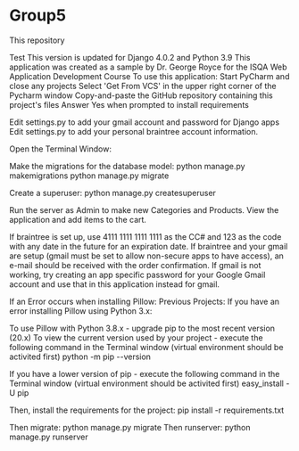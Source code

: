 # Group5
This repository 

Test
This version is updated for Django 4.0.2 and Python 3.9
This application was created as a sample by Dr. George Royce for the ISQA Web Application Development Course
To use this application:
Start PyCharm and close any projects
Select 'Get From VCS' in the upper right corner of the Pycharm window
Copy-and-paste the GitHub repository containing this project's files
Answer Yes when prompted to install requirements

Edit settings.py to add your gmail account and password for Django apps
Edit settings.py to add your personal braintree account information.


Open the Terminal Window:

Make the migrations for the database model:
   python manage.py makemigrations
   python manage.py migrate

Create a superuser:
   python manage.py createsuperuser

Run the server as Admin to make new Categories and Products.
View the application and add items to the cart.

If braintree is set up, use 4111 1111 1111 1111 as the CC# and 123 as the code with any date in the future
for an expiration date.
If braintree and your gmail are setup (gmail must be set to allow non-secure apps to have access), an
e-mail should be received with the order confirmation.
If gmail is not working, try creating an app specific password for your Google Gmail account and use that
in this application instead for gmail.


If an Error occurs when installing Pillow:
Previous Projects: If you have an error installing Pillow using Python 3.x:

To use Pillow with Python 3.8.x - upgrade pip to the most recent version (20.x)
To view the current version used by your project - execute the following command in the Terminal window (virtual
environment should be activited first)
python -m pip --version

If you have a lower version of pip - execute the following command in the Terminal window (virtual
environment should be activited first)
easy_install -U pip

Then, install the requirements for the project:
pip install -r requirements.txt

Then migrate:
python manage.py migrate
Then runserver:
python manage.py runserver

